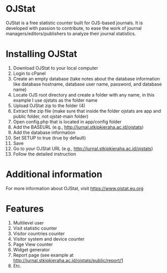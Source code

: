 # OJStat
OJStat is a free statistic counter built for OJS-based journals. It is developed with passion to contribute, to ease the work of journal managers/editors/publishers to analyze their journal statistics.

# Installing OJStat
1. Download OJStat to your local computer
2. Login to cPanel
3. Create an empty database (take notes about the database information like database hostname, database user name, password, and database name)
4. Locate OJS root directory and create a folder with any name, in this example I use ojstats as the folder name
5. Upload OJStat zip to the folder (4)
6. Extract the zip file (make sure that inside the folder ojstats are app and public folder, not ojstat-main folder)
7. Open config.php that is located in app/config folder
8. Add the BASEURL (e.g., http://jurnal.stkipkieraha.ac.id/ojstats)
9. Add the database information
10. Set SETUP to true (true by default)
11. Save
12. Go to your OJStat URL (e.g., http://jurnal.stkipkieraha.ac.id/ojstats)
13. Follow the detailed instruction

# Additional information
For more information about OJStat, visit https://www.ojstat.eu.org

# Features
1. Multilevel user
2. Visit statistic counter
3. Visitor countries counter
4. Visitor system and device counter
5. Page View counter
6. Widget generator
7. Report page (see example at http://jurnal.stkipkieraha.ac.id/ojstats/public/report/1
8. Etc.
